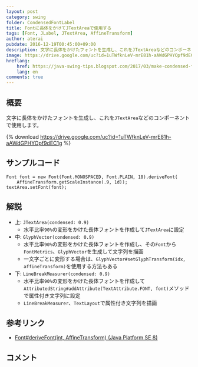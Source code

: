 ```yaml
---
layout: post
category: swing
folder: CondensedFontLabel
title: Fontに長体をかけてJTextAreaで使用する
tags: [Font, JLabel, JTextArea, AffineTransform]
author: aterai
pubdate: 2016-12-19T00:45:00+09:00
description: 文字に長体をかけたフォントを生成し、これをJTextAreaなどのコンポーネントで使用します。
image: https://drive.google.com/uc?id=1uTWfknLeV-mrE81h-aAWdGPHYOpf9dEC1g
hreflang:
    href: https://java-swing-tips.blogspot.com/2017/03/make-condensed-font-and-use-it-with.html
    lang: en
comments: true
---
```

## 概要
文字に長体をかけたフォントを生成し、これを`JTextArea`などのコンポーネントで使用します。

{% download https://drive.google.com/uc?id=1uTWfknLeV-mrE81h-aAWdGPHYOpf9dEC1g %}

## サンプルコード
<pre class="prettyprint"><code>Font font = new Font(Font.MONOSPACED, Font.PLAIN, 18).deriveFont(
    AffineTransform.getScaleInstance(.9, 1d));
textArea.setFont(font);
</code></pre>

## 解説
- 上: `JTextArea(condensed: 0.9)`
    - 水平比率`90%`の変形をかけた長体フォントを作成して`JTextArea`に設定
- 中: `GlyphVector(condensed: 0.9)`
    - 水平比率`90%`の変形をかけた長体フォントを作成し、その`Font`から`FontMetrics`、`GlyphVector`を生成して文字列を描画
    - 一文字ごとに変形する場合は、`GlyphVector#setGlyphTransform(idx, affineTransform)`を使用する方法もある
- 下: `LineBreakMeasurer(condensed: 0.9)`
    - 水平比率`90%`の変形をかけた長体フォントを作成して`AttributedString#addAttribute(TextAttribute.FONT, font)`メソッドで属性付き文字列に設定
    - `LineBreakMeasurer`、`TextLayout`で属性付き文字列を描画

<!-- dummy comment line for breaking list -->

## 参考リンク
- [Font#deriveFont(int, AffineTransform) (Java Platform SE 8)](https://docs.oracle.com/javase/jp/8/docs/api/java/awt/Font.html#deriveFont-int-java.awt.geom.AffineTransform-)

<!-- dummy comment line for breaking list -->

## コメント
